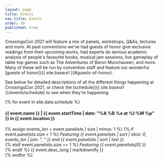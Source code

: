 ```yaml
---
layout: page
title: Events
nav_title: Events
order: 30
published: true
---
```


CrossingsCon 2021 will feature a mix of panels, workshops, Q&As, lectures and more. At past conventions we've had guests of honor give exclusive readings from their upcoming works, had experts do serious academic analysis of people's favourite books, musical jam sessions, live gameplay of table-top games such as The Adventures of Baron Munchausen, and more. Many of these will be run by convention staff and feature our wonderful [guests of honor]({{ site.baseurl }}#guests-of-honor).

See below for detailed descriptions of all the different things happening at CrossingsCon 2021, or check the [schedule]({{ site.baseurl }}/events/schedule) to see when they're happening.

{% for event in site.data.schedule %}
<div class="row">
  <div class="col">
    <!-- <h5 class="mt-3 mt-md-0">{{ event.name }}</h5>
    <i>{{ event.startTime | date: "%A %B %e at %I:%M %p" }} in {{ event.location }}</i><br> -->
    <h4 class="mt-3 mt-md-0">{{ event.name }} | {{ event.startTime | date: "%A %B %e at %I:%M %p" }} in {{ event.location }}</h4>
    {% assign events_len = event.panelists | size | minus: 1 %}
    {% if event.panelists.size > 1 %}
      <i>Featuring {{ event.panelists | sort | slice: 0, events_len | join: ", "  }} and {{ event.panelists | sort | last }}</i><br>
    {% elsif event.panelists.size == 1 %}
      <i>Featuring {{ event.panelists[0] }}</i><br>
    {% endif %}
    {{ event.desc_long | markdownify }}
  </div>
</div>
{% endfor %}

<!-- but if you have an idea for an event you'd like to see or run at the convention you can [let us know via this form](https://docs.google.com/forms/d/e/1FAIpQLScJwJI5oi26cstao73CqrvL77ItQJfeTZoxsKhN64IViuPzIg/viewform), and our events team will work with you to make your idea possible.

Every day at CrossingsCon will have something different happening, check back closer to the con for hourly schedules. If you have any questions feel free to reach out at <events@crossingscon.org>. -->

<!-- Don't forget to register over at the [registration page]({{ site.baseurl }}/badges)!

<div class="card-deck">
  <div class="card">
    <img class="card-img-top" src="{{site.baseurl}}/images/2019new/panel-audience-square.jpg" alt="Attendees at a panel at CrossingsCon 2018">
    <div class="card-body">
      <h5 class="card-title">Friday</h5>
      <p class="card-text">Friday is built around saying hi to old cousins and meeting new ones! We'll introduce our Guests of Honor at opening ceremonies, play games with each other, and have a variety of panels, activities, and book signings.</p>
      <p class="card-text">We've got a lot of cool stuff on the schedule for Friday (which we'll be revealing as the year goes on) — and make sure you're well rested, because we'll be going long into the night!</p>
    </div>
  </div>
  <div class="card">
    <img class="card-img-top" src="{{site.baseurl}}/images/2019new/invitational-judging-square.jpg" alt="Emily Skrutskie and Mark Oshiro answer questions">
    <div class="card-body">
      <h5 class="card-title">Saturday</h5>
      <p class="card-text">On Saturday, we kick it up a notch. We'll have stories, discussions, panels, and the highly-requested return of lightning talks. And there's a secret conwide event we have planned that you're going to want to come prepared for. On Saturday night, we'll play games (<i>Cards Against Errantry</i>, anyone?) and hang out until the hotel kicks us back to our rooms.</p>
    </div>
  </div>
  <div class="card">
    <img class="card-img-top" src="{{site.baseurl}}/images/2019new/sunday-bridge-square.jpg" alt="Four cousins ready to go whale-watching on a boat">
    <div class="card-body">
      <h5 class="card-title">Sunday</h5>
      <p class="card-text">Even though it's the last day of the con, day three doesn't have us slowing down. We'll have even more discussions and panels, with an extra day this year we'll be able to cover even more than we have at past CrossingsCons.</p>
      <p class="card-text">At the end of the day we'll ring out CrossingsCon 2021 with closing ceremonies, and we'll finish with our post-con party (a.k.a. dead dog) somewhere nearby.</p>
    </div>
  </div>
</div> -->
